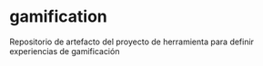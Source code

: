 # gamification
Repositorio de artefacto del proyecto de herramienta para definir experiencias de gamificación
